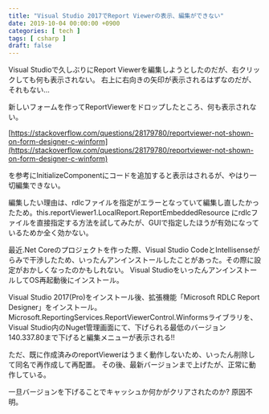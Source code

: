 ```yaml
---
title: "Visual Studio 2017でReport Viewerの表示、編集ができない"
date: 2019-10-04 00:00:00 +0900
categories: [ tech ]
tags: [ csharp ]
draft: false
---
```


Visual Studioで久しぶりにReport Viewerを編集しようとしたのだが、右クリックしても何も表示されない。
右上に右向きの矢印が表示されるはずなのだが、それもない...

新しいフォームを作ってReportViewerをドロップしたところ、何も表示されない。

[https://stackoverflow.com/questions/28179780/reportviewer-not-shown-on-form-designer-c-winform](https://stackoverflow.com/questions/28179780/reportviewer-not-shown-on-form-designer-c-winform)

を参考にInitializeComponentにコードを追加すると表示はされるが、やはり一切編集できない。

編集したい理由は、rdlcファイルを指定がエラーとなっていて編集し直したかったため。this.reportViewer1.LocalReport.ReportEmbeddedResource にrdlcファイルを直接指定する方法を試してみたが、GUIで指定したほうが有効になっているためか全く効かない。

最近.Net Coreのプロジェクトを作った際、Visual Studio CodeとIntellisenseがらみで干渉したため、いったんアンインストールしたことがあった。その際に設定がおかしくなったのかもしれない。
Visual StudioをいったんアンインストールしてOS再起動後にインストール。

Visual Studio 2017(Pro)をインストール後、拡張機能「Microsoft RDLC Report Designer」をインストール。
Microsoft.ReportingServices.ReportViewerControl.Winformsライブラリを、Visual Studio内のNuget管理画面にて、下げられる最低のバージョン140.337.80まで下げると編集メニューが表示される!!

ただ、既に作成済みのreportViewerはうまく動作しないため、いったん削除して同名で再作成して再配置。
その後、最新バージョンまで上げたが、正常に動作している。

一旦バージョンを下げることでキャッシュか何かがクリアされたのか? 原因不明。
